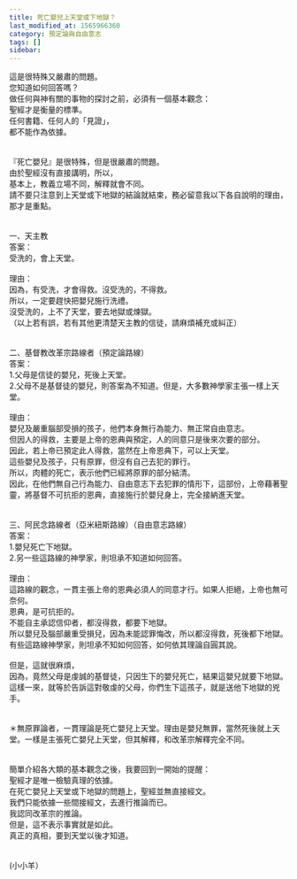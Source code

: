 ```yaml
---
title: 死亡嬰兒上天堂或下地獄？
last_modified_at: 1565966360
category: 預定論與自由意志
tags: []
sidebar: 
---
```


<p>這是很特殊又嚴肅的問題。<br/>您知道如何回答嗎？<br/><!--more-->做任何與神有關的事物的探討之前，必須有一個基本觀念：<br/>聖經才是衡量的標準。<br/>任何書籍、任何人的「見證」，<br/>都不能作為依據。<br/><br/><br/>『死亡嬰兒』是很特殊，但是很嚴肅的問題。<br/>由於聖經沒有直接講明，所以，<br/>基本上，教義立場不同，解釋就會不同。<br/>請不要只注意到上天堂或下地獄的結論就結束，務必留意我以下各自說明的理由，那才是重點。<br/><br/><br/>一、天主教<br/>答案：<br/>受洗的，會上天堂。<br/><br/>理由：<br/>因為，有受洗，才會得救。沒受洗的，不得救。<br/>所以，一定要趕快把嬰兒施行洗禮。<br/>沒受洗的，上不了天堂，要去地獄或煉獄。<br/>（以上若有誤，若有其他更清楚天主教的信徒，請麻煩補充或糾正）<br/><br/><br/>二、基督教改革宗路線者（預定論路線）<br/>答案：<br/>1.父母是信徒的嬰兒，死後上天堂。<br/>2.父母不是基督徒的嬰兒，則答案為不知道。但是，大多數神學家主張一樣上天堂。<br/><br/>理由：<br/>嬰兒及嚴重腦部受損的孩子，他們本身無行為能力、無正常自由意志。<br/>但因人的得救，主要是上帝的恩典與預定，人的同意只是後來次要的部分。<br/>因此，若上帝已預定此人得救，當然在上帝恩典下，可以上天堂。<br/>這些嬰兒及孩子，只有原罪，但沒有自己去犯的罪行。<br/>所以，肉體的死亡，表示他們已經將原罪的部分結清。<br/>因此，在他們無自己行為能力、自由意志下去犯罪的情形下，這部份，上帝藉著聖靈，將基督不可抗拒的恩典，直接施行於嬰兒身上，完全接納進天堂。<br/><br/><br/>三、阿民念路線者（亞米紐斯路線）（自由意志路線）<br/>答案：<br/>1.嬰兒死亡下地獄。<br/>2.另一些這路線的神學家，則坦承不知道如何回答。<br/><br/>理由：<br/>這路線的觀念，一貫主張上帝的恩典必須人的同意才行。如果人拒絕，上帝也無可奈何。<br/>恩典，是可抗拒的。<br/>不能自主承認信仰者，都沒得救，都要下地獄。<br/>所以嬰兒及腦部嚴重受損兒，因為未能認罪悔改，所以都沒得救，死後都下地獄。<br/>有些這路線神學家，則坦承不知如何回答，如何依其理論自圓其說。<br/><br/>但是，這就很麻煩，<br/>因為，竟然父母是虔誠的基督徒，只因生下的嬰兒死亡，結果這嬰兒就要下地獄。<br/>這樣一來，就等於告訴這對敬虔的父母，你們生下這孩子，就是送他下地獄的兇手。<br/><br/><br/>＊無原罪論者，一貫理論是死亡嬰兒上天堂。理由是嬰兒無罪，當然死後就上天堂。一樣是主張死亡嬰兒上天堂，但其解釋，和改革宗解釋完全不同。<br/><br/><br/>簡單介紹各大類的基本觀念之後，我要回到一開始的提醒：<br/>聖經才是唯一檢驗真理的依據。<br/>在死亡嬰兒上天堂或下地獄的問題上，聖經並無直接經文。<br/>我們只能依據一些間接經文，去進行推論而已。<br/>我認同改革宗的推論。<br/>但是，這不表示事實就是如此。<br/>真正的真相，要到天堂以後才知道。<br/><br/><br/>(小小羊）<br/></p>